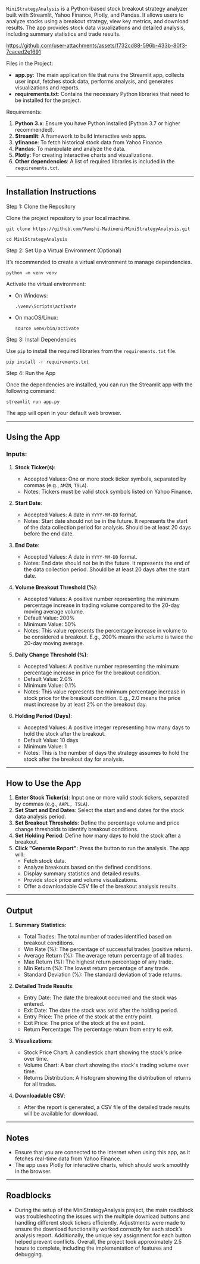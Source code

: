 `MiniStrategyAnalysis` is a Python-based stock breakout strategy analyzer built with Streamlit, Yahoo Finance, Plotly, and Pandas. It allows users to analyze stocks using a breakout strategy, view key metrics, and download results. The app provides stock data visualizations and detailed analysis, including summary statistics and trade results.


https://github.com/user-attachments/assets/f732cd88-596b-433b-80f3-7caced2e1691




Files in the Project:

- **app.py**: The main application file that runs the Streamlit app, collects user input, fetches stock data, performs analysis, and generates visualizations and reports.
- **requirements.txt**: Contains the necessary Python libraries that need to be installed for the project.


Requirements:

1. **Python 3.x**: Ensure you have Python installed (Python 3.7 or higher recommended).
2. **Streamlit**: A framework to build interactive web apps.
3. **yfinance**: To fetch historical stock data from Yahoo Finance.
4. **Pandas**: To manipulate and analyze the data.
5. **Plotly**: For creating interactive charts and visualizations.
6. **Other dependencies**: A list of required libraries is included in the `requirements.txt`.

---

## Installation Instructions

Step 1: Clone the Repository

Clone the project repository to your local machine.

```
git clone https://github.com/Vamshi-Madineni/MiniStrategyAnalysis.git

cd MiniStrategyAnalysis
```

Step 2: Set Up a Virtual Environment (Optional)

It’s recommended to create a virtual environment to manage dependencies.

```
python -m venv venv
```

Activate the virtual environment:
- On Windows:
  ```
  .\venv\Scripts\activate
  ```
- On macOS/Linux:
  ```
  source venv/bin/activate
  ```

Step 3: Install Dependencies

Use `pip` to install the required libraries from the `requirements.txt` file.

```
pip install -r requirements.txt
```

Step 4: Run the App

Once the dependencies are installed, you can run the Streamlit app with the following command:

```
streamlit run app.py
```

The app will open in your default web browser.

---

## Using the App

### Inputs:

1. **Stock Ticker(s)**: 
   - Accepted Values: One or more stock ticker symbols, separated by commas (e.g., `AMZN`, `TSLA`).
   - Notes: Tickers must be valid stock symbols listed on Yahoo Finance.
   
2. **Start Date**: 
   - Accepted Values: A date in `YYYY-MM-DD` format.
   - Notes: Start date should not be in the future. It represents the start of the data collection period for analysis. Should be at least 20 days before the end date.
   
3. **End Date**: 
   - Accepted Values: A date in `YYYY-MM-DD` format.
   - Notes: End date should not be in the future. It represents the end of the data collection period. Should be at least 20 days after the start date.
   
4. **Volume Breakout Threshold (%)**: 
   - Accepted Values: A positive number representing the minimum percentage increase in trading volume compared to the 20-day moving average volume.
   - Default Value: 200%
   - Minimum Value: 50%
   - Notes: This value represents the percentage increase in volume to be considered a breakout. E.g., 200% means the volume is twice the 20-day moving average.
   
5. **Daily Change Threshold (%)**: 
   - Accepted Values: A positive number representing the minimum percentage increase in price for the breakout condition.
   - Default Value: 2.0%
   - Minimum Value: 0.1%
   - Notes: This value represents the minimum percentage increase in stock price for the breakout condition. E.g., 2.0 means the price must increase by at least 2% on the breakout day.
   
6. **Holding Period (Days)**: 
   - Accepted Values: A positive integer representing how many days to hold the stock after the breakout.
   - Default Value: 10 days
   - Minimum Value: 1
   - Notes: This is the number of days the strategy assumes to hold the stock after the breakout day for analysis.

---

## How to Use the App

1. **Enter Stock Ticker(s)**: Input one or more valid stock tickers, separated by commas (e.g., `AAPL, TSLA`).
2. **Set Start and End Dates**: Select the start and end dates for the stock data analysis period.
3. **Set Breakout Thresholds**: Define the percentage volume and price change thresholds to identify breakout conditions.
4. **Set Holding Period**: Define how many days to hold the stock after a breakout.
5. **Click "Generate Report"**: Press the button to run the analysis. The app will:
   - Fetch stock data.
   - Analyze breakouts based on the defined conditions.
   - Display summary statistics and detailed results.
   - Provide stock price and volume visualizations.
   - Offer a downloadable CSV file of the breakout analysis results.

---

## Output

1. **Summary Statistics**:
   - Total Trades: The total number of trades identified based on breakout conditions.
   - Win Rate (%): The percentage of successful trades (positive return).
   - Average Return (%): The average return percentage of all trades.
   - Max Return (%): The highest return percentage of any trade.
   - Min Return (%): The lowest return percentage of any trade.
   - Standard Deviation (%): The standard deviation of trade returns.
   
2. **Detailed Trade Results**:
   - Entry Date: The date the breakout occurred and the stock was entered.
   - Exit Date: The date the stock was sold after the holding period.
   - Entry Price: The price of the stock at the entry point.
   - Exit Price: The price of the stock at the exit point.
   - Return Percentage: The percentage return from entry to exit.

3. **Visualizations**:
   - Stock Price Chart: A candlestick chart showing the stock's price over time.
   - Volume Chart: A bar chart showing the stock's trading volume over time.
   - Returns Distribution: A histogram showing the distribution of returns for all trades.
   
4. **Downloadable CSV**:
   - After the report is generated, a CSV file of the detailed trade results will be available for download.

---

## Notes

- Ensure that you are connected to the internet when using this app, as it fetches real-time data from Yahoo Finance.
- The app uses Plotly for interactive charts, which should work smoothly in the browser.

---
## Roadblocks
- During the setup of the MiniStrategyAnalysis project, the main roadblock was troubleshooting the issues with the multiple download buttons and handling different stock tickers efficiently. Adjustments were made to ensure the download functionality worked correctly for each stock’s analysis report. Additionally, the unique key assignment for each button helped prevent conflicts. Overall, the project took approximately 2.5 hours to complete, including the implementation of features and debugging.

